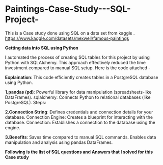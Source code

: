 # Paintings-Case-Study---SQL-Project-

This is a Case study done using SQL on a data set from kaggle . https://www.kaggle.com/datasets/mexwell/famous-paintings

**Getting data into SQL using Python**

I automated the process of creating SQL tables for this project by using Python with SQLAlchemy. This approach effectively reduced the time investment compared to manual SQL setup.
Here is the code attached -

**Explaination**: This code efficiently creates tables in a PostgreSQL database using Python.

**1.pandas (pd)**: Powerful library for data manipulation (spreadsheets-like DataFrames).
sqlalchemy: Connects Python to relational databases (like PostgreSQL).
Steps:

**2.Connection String**: Defines credentials and connection details for your database.
Connection Engine: Creates a blueprint for interacting with the database.
Connection: Establishes a connection to the database using the engine.

**3.Benefits**:
Saves time compared to manual SQL commands.
Enables data manipulation and analysis using pandas DataFrames.

**Following is the list of SQL questions and Answers that I solved for this Case study**

